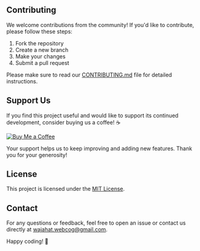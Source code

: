 ## Contributing

We welcome contributions from the community! If you'd like to contribute, please follow these steps:

1. Fork the repository
2. Create a new branch
3. Make your changes
4. Submit a pull request

Please make sure to read our [CONTRIBUTING.md](CONTRIBUTING.md) file for detailed instructions.

## Support Us

If you find this project useful and would like to support its continued development, consider buying us a coffee! ☕ 

[![Buy Me a Coffee](https://img.buymeacoffee.com/button-api/?text=Buy%20me%20a%20coffee&emoji=&slug=webcog&button_colour=FFDD00&font_colour=000000&font_family=Cookie&outline_colour=000000&coffee_colour=ffffff)](https://buymeacoffee.com/webcog)

Your support helps us to keep improving and adding new features. Thank you for your generosity!

## License

This project is licensed under the [MIT License](LICENSE).

## Contact

For any questions or feedback, feel free to open an issue or contact us directly at [wajahat.webcog@gmail.com](mailto:wajahat.webcog@gmail.com).

Happy coding! 🎉


